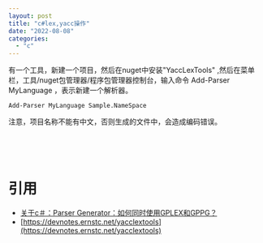 ```yaml
---
layout: post
title: "c#lex,yacc操作"
date: "2022-08-08"
categories: 
  - "c"
---
```


有一个工具，新建一个项目，然后在nuget中安装"YaccLexTools" ,然后在菜单栏，工具/nuget包管理器/程序包管理器控制台，输入命令 Add-Parser MyLanguage ，表示新建一个解析器。

```
Add-Parser MyLanguage Sample.NameSpace
```

注意，项目名称不能有中文，否则生成的文件中，会造成编码错误。

 

 

# 引用

- [关于c＃：Parser Generator：如何同时使用GPLEX和GPPG？](https://www.codenong.com/10808564/)
- [https://devnotes.ernstc.net/yacclextools](https://devnotes.ernstc.net/yacclextools)
